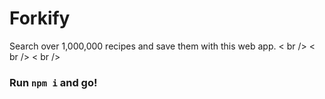 # Forkify
Search over 1,000,000 recipes and save them with this web app. < br />
< br />
< br />

### Run `npm i` and go!
